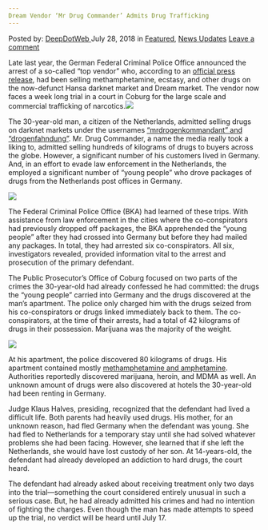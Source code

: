```yaml
---
Dream Vendor ‘Mr Drug Commander’ Admits Drug Trafficking
---
```

<article class="post-listing post-26425 post type-post status-publish format-standard has-post-thumbnail hentry category-deepdot-news category-news-updates tag-admits tag-commander tag-dream tag-drug tag-trafficking tag-vendor">
<div class="post-inner">
<span>Posted by: <a href="https://www.deepdotweb.com/author/admin/" title="">DeepDotWeb </a></span>
<span>July 28, 2018</span>
<span>in <a href="https://www.deepdotweb.com/category/deepdot-news/" rel="category tag">Featured</a>, <a href="https://www.deepdotweb.com/category/news-updates/" rel="category tag">News Updates</a></span>
<span><a href="https://www.deepdotweb.com/2018/07/28/dream-vendor-mr-drug-commander-admits-drug-trafficking/#respond">Leave a comment</a></span>
</p>
<div class="clear"></div>
<div class="entry">
<p>Late last year, the German Federal Criminal Police Office announced the arrest of a so-called “top vendor” who, according to an <a href="https://www.scribd.com/document/365431415/Rauschgift-Darknet-Mrdrogenkommandant-Announcement">official press release</a>, had been selling methamphetamine, ecstasy, and other drugs on the now-defunct Hansa darknet market and Dream market. The vendor now faces a week long trial in a court in Coburg for the large scale and commercial trafficking of narcotics.<img class="wp-image-26428 aligncenter" src="https://www.deepdotweb.com/wp-content/uploads/2018/07/word-image-65.jpeg" srcset="https://www.deepdotweb.com/wp-content/uploads/2018/07/word-image-65.jpeg 660w, https://www.deepdotweb.com/wp-content/uploads/2018/07/word-image-65-300x150.jpeg 300w" sizes="(max-width: 660px) 100vw, 660px" /></p>
<p>The 30-year-old man, a citizen of the Netherlands, admitted selling drugs on darknet markets under the usernames <a href="https://www.deepdotweb.com/2017/12/09/major-dream-vendor-busted-germany/#comments">“mrdrogenkommandant” and “drogenfahndung”</a>. Mr. Drug Commander, a name the media really took a liking to, admitted selling hundreds of kilograms of drugs to buyers across the globe. However, a significant number of his customers lived in Germany. And, in an effort to evade law enforcement in the Netherlands, the employed a significant number of “young people&#8221; who drove packages of drugs from the Netherlands post offices in Germany.</p>
<p><img class="wp-image-26429" src="https://www.deepdotweb.com/wp-content/uploads/2018/07/word-image-2.png" srcset="https://www.deepdotweb.com/wp-content/uploads/2018/07/word-image-2.png 857w, https://www.deepdotweb.com/wp-content/uploads/2018/07/word-image-2-300x173.png 300w" sizes="(max-width: 857px) 100vw, 857px" /></p>
<p>The Federal Criminal Police Office (BKA) had learned of these trips. With assistance from law enforcement in the cities where the co-conspirators had previously dropped off packages, the BKA apprehended the “young people&#8221; after they had crossed into Germany but before they had mailed any packages. In total, they had arrested six co-conspirators. All six, investigators revealed, provided information vital to the arrest and prosecution of the primary defendant.</p>
<p>The Public Prosecutor’s Office of Coburg focused on two parts of the crimes the 30-year-old had already confessed he had committed: the drugs the “young people&#8221; carried into Germany and the drugs discovered at the man&#8217;s apartment. The police only charged him with the drugs seized from his co-conspirators or drugs linked immediately back to them. The co-conspirators, at the time of their arrests, had a total of 42 kilograms of drugs in their possession. Marijuana was the majority of the weight.</p>
<p><img class="wp-image-26430" src="https://www.deepdotweb.com/wp-content/uploads/2018/07/word-image-66.jpeg" srcset="https://www.deepdotweb.com/wp-content/uploads/2018/07/word-image-66.jpeg 630w, https://www.deepdotweb.com/wp-content/uploads/2018/07/word-image-66-300x200.jpeg 300w" sizes="(max-width: 630px) 100vw, 630px" /></p>
<p>At his apartment, the police discovered 80 kilograms of drugs. His apartment contained mostly <a href="https://www.deepdotweb.com/tag/meth/">methamphetamine and amphetamine</a>. Authorities reportedly discovered marijuana, heroin, and MDMA as well. An unknown amount of drugs were also discovered at hotels the 30-year-old had been renting in Germany.</p>
<p>Judge Klaus Halves, presiding, recognized that the defendant had lived a difficult life. Both parents had heavily used drugs. His mother, for an unknown reason, had fled Germany when the defendant was young. She had fled to Netherlands for a temporary stay until she had solved whatever problems she had been facing. However, she learned that if she left the Netherlands, she would have lost custody of her son. At 14-years-old, the defendant had already developed an addiction to hard drugs, the court heard.</p>
<p>The defendant had already asked about receiving treatment only two days into the trial—something the court considered entirely unusual in such a serious case. But, he had already admitted his crimes and had no intention of fighting the charges. Even though the man has made attempts to speed up the trial, no verdict will be heard until July 17.</p>
</div>
<span style="display:none"><a href="https://www.deepdotweb.com/tag/admits/" rel="tag">admits</a> <a href="https://www.deepdotweb.com/tag/commander/" rel="tag">commander</a> <a href="https://www.deepdotweb.com/tag/dream/" rel="tag">dream</a> <a href="https://www.deepdotweb.com/tag/drug/" rel="tag">drug</a> <a href="https://www.deepdotweb.com/tag/trafficking/" rel="tag">trafficking</a> <a href="https://www.deepdotweb.com/tag/vendor/" rel="tag">vendor</a></span> <span style="display:none" class="updated">2018-07-28</span>
<div style="display:none" class="vcard author" itemprop="author" itemscope itemtype="http://schema.org/Person"><strong class="fn" itemprop="name">